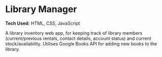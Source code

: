 # Library Manager

**Tech Used:** HTML, CSS, JavaScript

A library inventory web app, for keeping track of library members (current/previous rentals, contact details, account status) and current stock/availability. Utilises Google Books API for adding new books to the library.
